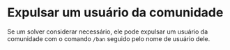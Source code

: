 # Expulsar um usuário da comunidade

Se um solver considerar necessário, ele pode expulsar um usuário da comunidade com o comando `/ban` seguido pelo nome de usuário dele.
